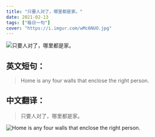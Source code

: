 ```yaml
---
title: "只要人对了，哪里都是家。"
date: 2021-02-13
tags: ["每日一句"]
cover: "https://i.imgur.com/wMc6NUO.jpg"
---
```


![只要人对了，哪里都是家。](https://i.imgur.com/tZoo4eo.jpg)

## 英文短句：
> Home is any four walls that enclose the right person. 

<!--more-->

## 中文翻译：
> 只要人对了，哪里都是家。

![Home is any four walls that enclose the right person. ](https://i.imgur.com/wGGzXmn.jpg)


